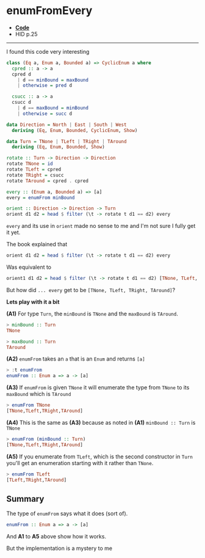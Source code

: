 # enumFromEvery

- **[Code](https://github.com/klequis/hid-links/blob/main/ch02/radar-antenna/radarOnly/enumFromEvery.hs)**
- HID p.25

---

I found this code very interesting
```haskell
class (Eq a, Enum a, Bounded a) => CyclicEnum a where
  cpred :: a -> a
  cpred d
    | d == minBound = maxBound
    | otherwise = pred d

  csucc :: a -> a
  csucc d
    | d == maxBound = minBound
    | otherwise = succ d

data Direction = North | East | South | West
  deriving (Eq, Enum, Bounded, CyclicEnum, Show)

data Turn = TNone | TLeft | TRight | TAround
  deriving (Eq, Enum, Bounded, Show)

rotate :: Turn -> Direction -> Direction
rotate TNone = id
rotate TLeft = cpred
rotate TRight = csucc
rotate TAround = cpred . cpred

every :: (Enum a, Bounded a) => [a]
every = enumFrom minBound

orient :: Direction -> Direction -> Turn
orient d1 d2 = head $ filter (\t -> rotate t d1 == d2) every
```

`every` and its use in `orient` made no sense to me and I'm not sure I fully get it yet.

The book explained that
```haskell
orient d1 d2 = head $ filter (\t -> rotate t d1 == d2) every
```

Was equivalent to
```haskell
orient1 d1 d2 = head $ filter (\t -> rotate t d1 == d2) [TNone, TLeft, TRight, TAround]
```

But how did `... every` get to be `[TNone, TLeft, TRight, TAround]`?

**Lets play with it a bit**

**(A1)** For type `Turn`, the `minBound` is `TNone` and the `maxBound` is `TAround`.
```haskell
> minBound :: Turn
TNone

> maxBound :: Turn
TAround
```

**(A2)** `enumFrom` takes an `a` that is an `Enum` and returns `[a]`
```haskell
> :t enumFrom
enumFrom :: Enum a => a -> [a]
```

**(A3)** If `enumFrom` is given `TNone` it will enumerate the type from `TNone` to its `maxBound` which is `TAround`
```haskell
> enumFrom TNone
[TNone,TLeft,TRight,TAround]
```

**(A4)** This is the same as **(A3)** because as noted in **(A1)** `minBound :: Turn` is `TNone`
```haskell
> enumFrom (minBound :: Turn)
[TNone,TLeft,TRight,TAround]
```

**(A5)** If you enumerate from `TLeft`, which is the second constructor in `Turn` you'll get an enumeration starting with it rather than `TNone`.
```haskell
> enumFrom TLeft
[TLeft,TRight,TAround]
```

## Summary

The type of `enumFrom` says what it does (sort of).
```haskell
enumFrom :: Enum a => a -> [a]
```

And **A1** to **A5** above show how it works.

But the implementation is a mystery to me
